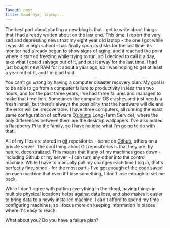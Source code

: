 ```yaml
---
layout: post
title: Good-bye, laptop...
---
```


The best part about starting a new blog is that I get to write about things that
I had already written about on the last one. This time, I report the very sad
and depressing news that my eight year old laptop - the one I got while I was
still in high school - has finally spun its disks for the last time. Its monitor
had already begun to show signs of aging, and it reached the point where it
started freezing while trying to run, so I decided to call it a day, take what
I could salvage out of it, and put it away for the last time. I had just bought
new RAM for it about a year ago, so I was hoping to get at least a year out of
it, and I'm glad I did.

You can't go wrong by having a computer disaster recovery plan. My goal is to be
able to go from a computer failure to productivity in less than two hours, and
for the past three years, I've had three failures and managed to make that time
limit. Sometimes the computer OS crashes and just needs a fresh install, but
there's always the possibility that the hardware will die and the error will be
irrecoverable. I have three computers, all running the exact same configuration
of software ([Xubuntu](http://xubuntu.org) Long-Term Service), where the only
differences between them are the desktop wallpapers. I've also added a
Raspberry Pi to the family, so I have no idea what I'm going to do with that!

All of my files are stored in [git](https://en.wikipedia.org/wiki/Git_%28software%29)
repositories - some on [Github](http://github.com), others on a private server.
The cool thing about Git repositories is that they are, by nature, decentralized.
This means that if any of my machines goes down - including Github or my server -
I can turn any other into the control machine. While I have to manually pull my
changes each time I log in, that's perfectly fine, since - for the most part -
I've got enough of the code saved on each machine that even if I lose something,
I don't lose enough to set me back.

While I don't agree with putting everything in the cloud, having things in
multiple physical locations helps against data loss, and also makes it easier
to bring data to a newly installed machine. I can't afford to spend my time
configuring machines, so I focus more on keeping information in places where
it's easy to reach.

What about you? Do you have a failure plan?

